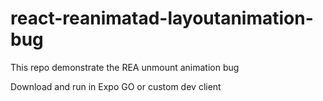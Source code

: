 # react-reanimatad-layoutanimation-bug
This repo demonstrate the REA unmount animation bug

Download and run in Expo GO or custom dev client
